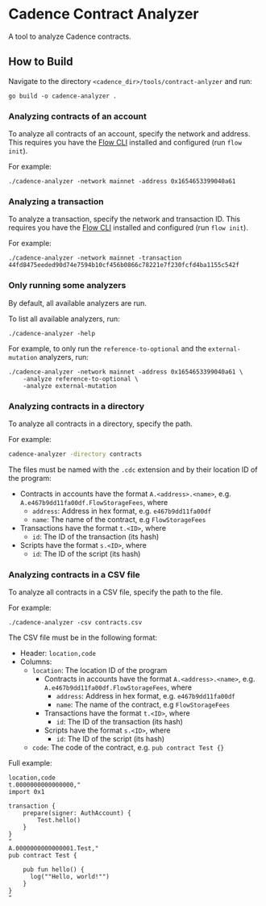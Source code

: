 # Cadence Contract Analyzer

A tool to analyze Cadence contracts.

## How to Build

Navigate to the directory `<cadence_dir>/tools/contract-anlyzer` and run:

```shell
go build -o cadence-analyzer .
```

### Analyzing contracts of an account

To analyze all contracts of an account, specify the network and address.
This requires you have the [Flow CLI](https://docs.onflow.org/flow-cli/) installed and configured (run `flow init`).

For example:

```shell
./cadence-analyzer -network mainnet -address 0x1654653399040a61
```

### Analyzing a transaction

To analyze a transaction, specify the network and transaction ID.
This requires you have the [Flow CLI](https://docs.onflow.org/flow-cli/) installed and configured (run `flow init`).

For example:

```shell
./cadence-analyzer -network mainnet -transaction 44fd8475eeded90d74e7594b10cf456b0866c78221e7f230fcfd4ba1155c542f
```

### Only running some analyzers

By default, all available analyzers are run.

To list all available analyzers, run:

```shell
./cadence-analyzer -help
```

For example, to only run the `reference-to-optional` and the `external-mutation` analyzers, run:

```shell
./cadence-analyzer -network mainnet -address 0x1654653399040a61 \
    -analyze reference-to-optional \
    -analyze external-mutation
```

### Analyzing contracts in a directory

To analyze all contracts in a directory, specify the path.

For example:

```bash
cadence-analyzer -directory contracts
```

The files must be named with the `.cdc` extension and by their location ID of the program:
- Contracts in accounts have the format `A.<address>.<name>`,
  e.g. `A.e467b9dd11fa00df.FlowStorageFees`, where
    - `address`: Address in hex format, e.g. `e467b9dd11fa00df`
    - `name`: The name of the contract, e.g `FlowStorageFees`
- Transactions have the format `t.<ID>`, where
    - `id`: The ID of the transaction (its hash)
- Scripts have the format `s.<ID>`, where
    - `id`: The ID of the script (its hash)


### Analyzing contracts in a CSV file

To analyze all contracts in a CSV file, specify the path to the file.

For example:

```shell
./cadence-analyzer -csv contracts.csv
```

The CSV file must be in the following format:

- Header: `location,code`
- Columns:
  - `location`: The location ID of the program
     - Contracts in accounts have the format `A.<address>.<name>`,
        e.g. `A.e467b9dd11fa00df.FlowStorageFees`, where
         - `address`: Address in hex format, e.g. `e467b9dd11fa00df`
         - `name`: The name of the contract, e.g `FlowStorageFees`
     - Transactions have the format `t.<ID>`, where
       - `id`: The ID of the transaction (its hash)
     - Scripts have the format `s.<ID>`, where
       - `id`: The ID of the script (its hash)
  - `code`: The code of the contract, e.g. `pub contract Test {}`

Full example:

```csv
location,code
t.0000000000000000,"
import 0x1

transaction {
    prepare(signer: AuthAccount) {
        Test.hello()
    }
}
"
A.0000000000000001.Test,"
pub contract Test {

    pub fun hello() {
      log(""Hello, world!"")
    }
}
"
```
